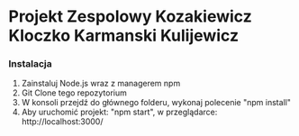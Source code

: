 # Projekt Zespolowy Kozakiewicz Kloczko Karmanski Kulijewicz #

### Instalacja ###
1. Zainstaluj Node.js wraz z managerem npm
2. Git Clone tego repozytorium
3. W konsoli przejdź do głównego folderu, wykonaj polecenie "npm install"
4. Aby uruchomić projekt: "npm start", w przeglądarce: http://localhost:3000/